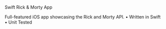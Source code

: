 Swift Rick & Morty App

Full-featured iOS app showcasing the Rick and Morty API.
  • Written in Swift
  • Unit Tested
